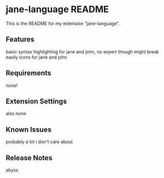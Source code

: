 # jane-language README

This is the README for my extension "jane-language".

## Features

basic syntax highlighting for jane and john, no expert though might break easily
icons for jane and john

## Requirements

none!

## Extension Settings

also none

## Known Issues

probably a lot i don't care about

## Release Notes

abyss
